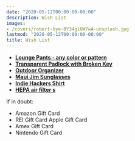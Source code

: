 ```yaml
---
date: "2020-05-12T00:00:00-08:00"
description: Wish List
images: 
- /covers/robert-bye-BY34glOW7wA-unsplash.jpg
lastmod: "2020-05-12T00:00:00-08:00"
title: Wish List
---
```


* **[Lounge Pants - any color or pattern](https://www.meundies.com/products/the-lounge-pant?pc=BL)**
* **[Transparent Padlock with Broken Key](https://www.crazymaxdeal.com/products/transparent-padlock-with-broken-key?_pos=3&_sid=df0a03859&_ss=r)**
* **[Outdoor Organizer](https://www.amazon.com/gp/product/B07H3L1H63)**
* **[Maui Jim Sunglasses](https://www.amazon.com/gp/product/B07TMPWGDJ)**
* **[Indie Hackers Shirt](https://cottonbureau.com/products/astroshipper#/1941854/tee-men-standard-tee-black-100percent-cotton-s)**
* **[HEPA air filter s](https://www.cowaymega.com/product/coway-airmega-400s-graphite/)**

If in doubt:

- Amazon Gift Card
- REI Gift Card Apple Gift Card
- Amex Gift Card
- Nintendo Gift Card

